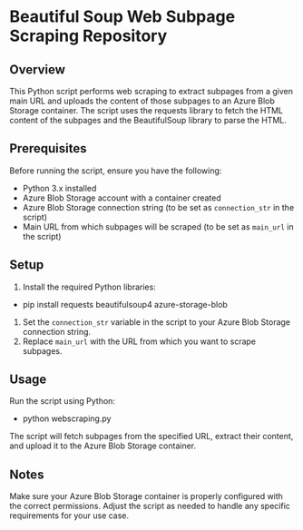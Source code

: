 # Beautiful Soup Web Subpage Scraping Repository

## Overview
This Python script performs web scraping to extract subpages from a given main URL and uploads the content of those subpages to an Azure Blob Storage container. The script uses the requests library to fetch the HTML content of the subpages and the BeautifulSoup library to parse the HTML.

## Prerequisites
Before running the script, ensure you have the following:

- Python 3.x installed
- Azure Blob Storage account with a container created
- Azure Blob Storage connection string (to be set as `connection_str` in the script)
- Main URL from which subpages will be scraped (to be set as `main_url` in the script)

## Setup
1. Install the required Python libraries:
- pip install requests beautifulsoup4 azure-storage-blob
1. Set the `connection_str` variable in the script to your Azure Blob Storage connection string.
1. Replace `main_url` with the URL from which you want to scrape subpages.

## Usage
Run the script using Python:
- python webscraping.py

The script will fetch subpages from the specified URL, extract their content, and upload it to the Azure Blob Storage container.

## Notes
Make sure your Azure Blob Storage container is properly configured with the correct permissions.
Adjust the script as needed to handle any specific requirements for your use case.